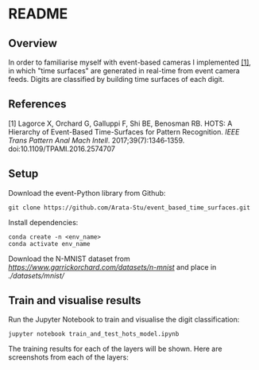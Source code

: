 # README

## Overview

In order to familiarise myself with event-based cameras I implemented [[1]](#1), in which "time surfaces" are generated in real-time from event camera feeds. Digits are classified by building time surfaces of each digit.

## References
<a id="1">[1]</a> 
Lagorce X, Orchard G, Galluppi F, Shi BE, Benosman RB. HOTS: A Hierarchy of Event-Based Time-Surfaces for Pattern Recognition. *IEEE Trans Pattern Anal Mach Intell*. 2017;39(7):1346‐1359. doi:10.1109/TPAMI.2016.2574707

## Setup

Download the event-Python library from Github:

~~~
git clone https://github.com/Arata-Stu/event_based_time_surfaces.git
~~~

Install dependencies:
~~~
conda create -n <env_name>
conda activate env_name
~~~

Download the N-MNIST dataset from *https://www.garrickorchard.com/datasets/n-mnist* and place in *./datasets/mnist/*

## Train and visualise results

Run the Jupyter Notebook to train and visualise the digit classification:
~~~
jupyter notebook train_and_test_hots_model.ipynb
~~~

The training results for each of the layers will be shown. Here are screenshots from each of the layers:
